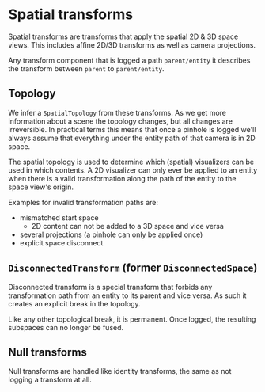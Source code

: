 # Spatial transforms

Spatial transforms are transforms that apply the spatial 2D & 3D space views.
This includes affine 2D/3D transforms as well as camera projections.

Any transform component that is logged a path `parent/entity` it describes the
transform between `parent` to `parent/entity`.


## Topology
We infer a `SpatialTopology` from these transforms.
As we get more information about a scene the topology changes, but all changes are irreversible.
In practical terms this means that once a pinhole is logged we'll always assume that everything under
the entity path of that camera is in 2D space.

The spatial topology is used to determine which (spatial) visualizers can be used in which contents.
A 2D visualizer can only ever be applied to an entity when there is a valid transformation
along the path of the entity to the space view's origin.

Examples for invalid transformation paths are:
* mismatched start space
  * 2D content can not be added to a 3D space and vice versa
* several projections (a pinhole can only be applied once)
* explicit space disconnect

## `DisconnectedTransform` (former `DisconnectedSpace`)
Disconnected transform is a special transform that forbids any transformation path
from an entity to its parent and vice versa.
As such it creates an explicit break in the topology.

Like any other topological break, it is permanent. Once logged, the resulting subspaces can no longer be fused.

## Null transforms
Null transforms are handled like identity transforms, the same as not logging a transform at all.
